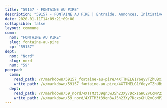 ```yaml
---
title: "59157 - FONTAINE AU PIRE"
description: "59157 - FONTAINE AU PIRE | Entraide, Annonces, Initiatives"
date: 2020-01-11T14:09:21+09:00
collapsible: false
layout: commune
comm:
  nom: "FONTAINE AU PIRE"
  slug: fontaine-au-pire
  cp: "59157"
dept:
  nom: "Nord"
  slug: nord
  num: "59"
peerpad:
  comm:
    read_path: /r/markdown/59157_fontaine-au-pire/4XTTMELG1Y6eyvTZhUBx1cc8jtfKm6bzhrVUaYrrXH3htNhfz
    write_path: /w/markdown/59157_fontaine-au-pire/4XTTMELG1Y6eyvTZhUBx1cc8jtfKm6bzhrVUaYrrXH3htNhfz-K3TgUa1PztVcksxbRFMBVozTmZHg5sbLoGgsNhWsNFk3P3aZmJegk5AcSaeTw3Dwcr9ZpTnwdcUxTmuchuX2hnEQnvwLbssBqJP3L68Tb1vPFtxAevCrd5GcooZwzgYhufKDajNU
  dept:
    read_path: /r/markdown/59_nord/4XTTM3t39qn3wJ5h23Xy7DcxsGHU2vCoMP2z3iS4TUn3TrtdJ
    write_path: /w/markdown/59_nord/4XTTM3t39qn3wJ5h23Xy7DcxsGHU2vCoMP2z3iS4TUn3TrtdJ-K3TgTuZGkuZqXfr6fpmH7pGsMT6ndvZQMyRDze5QBt7XScLWHoBi246kLoDKpTH2Yo4f3AFSSJqGc2ozvNww7qPLqsDjpvahxCbQ6F5znbfjp6kVgaDcTYc9LyhwSfYuCevnvZUQ
---
```


